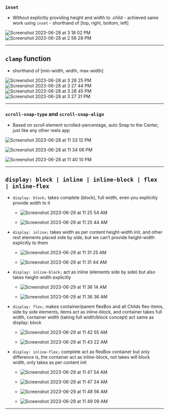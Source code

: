 ### `inset`
 - Without explicitly providing height and width to .child - achieved same work using `inset` -  shorthand of [top, right, bottom, left]

![Screenshot 2023-06-28 at 3 18 02 PM](https://github.com/workLokeshVishwakarma/learning-notes/assets/121422811/9de5fb62-06bb-4766-8d03-af45c249ed4a)
![Screenshot 2023-06-28 at 2 56 28 PM](https://github.com/workLokeshVishwakarma/learning-notes/assets/121422811/b130272f-efe9-4cba-9748-5a5163daf138)

<hr />

## `clamp` function
 - shorthand of [min-width, width, max-width]

![Screenshot 2023-06-28 at 3 28 25 PM](https://github.com/workLokeshVishwakarma/learning-notes/assets/121422811/d5cac9e4-1e7e-41d4-be47-672c36b8a3fd)
![Screenshot 2023-06-28 at 3 27 44 PM](https://github.com/workLokeshVishwakarma/learning-notes/assets/121422811/8bd506b5-0173-4166-8ce2-6e57ad55f591)
![Screenshot 2023-06-28 at 3 28 45 PM](https://github.com/workLokeshVishwakarma/learning-notes/assets/121422811/1157a402-8375-492e-9371-b98e53128b14)
![Screenshot 2023-06-28 at 3 27 31 PM](https://github.com/workLokeshVishwakarma/learning-notes/assets/121422811/3a3f0c85-e235-4bbf-b2bd-855e4b8c4ba6)

<hr />

### `scroll-snap-type` and `scroll-snap-align`
 - Based on scroll element scrolled-percentage, auto Snap to the Center, just like any other reels app

![Screenshot 2023-06-28 at 11 33 12 PM](https://github.com/workLokeshVishwakarma/learning-notes/assets/121422811/286a5bf5-790c-4c5a-811b-bb44e848fbf2)

![Screenshot 2023-06-28 at 11 34 06 PM](https://github.com/workLokeshVishwakarma/learning-notes/assets/121422811/416a855d-febb-4ea5-8422-126701d439f7)

![Screenshot 2023-06-28 at 11 40 10 PM](https://github.com/workLokeshVishwakarma/learning-notes/assets/121422811/e98d93c1-4b87-4bb7-8b42-846f92c732ad)

<hr />

## `display: block | inline | inline-block | flex | inline-flex`

 - `display: block;` takes complete (block), full width, even you explicitly provide width to it

    - ![Screenshot 2023-06-29 at 11 25 54 AM](https://github.com/workLokeshVishwakarma/learning-notes/assets/121422811/2eac26fa-0f79-41a0-a7c1-5279e8d948f7)

    - ![Screenshot 2023-06-29 at 11 25 44 AM](https://github.com/workLokeshVishwakarma/learning-notes/assets/121422811/cc7009c7-2f34-46d5-a4c7-6994b701372b)

- `display: inline;` takes width as per content height-width init, and other rest elements placed side by side, but we can’t provide height-width explicitly to them

    - ![Screenshot 2023-06-29 at 11 31 25 AM](https://github.com/workLokeshVishwakarma/learning-notes/assets/121422811/1a4dfbba-1d9b-4fbb-bdca-49c563077ca1)

    - ![Screenshot 2023-06-29 at 11 31 44 AM](https://github.com/workLokeshVishwakarma/learning-notes/assets/121422811/6c0d3b58-ff65-4e4b-8c7b-882f52c4d91b)

 - `display: inline-block;` act as inline (elements side by side) but also takes height-width explicitly

    - ![Screenshot 2023-06-29 at 11 36 14 AM](https://github.com/workLokeshVishwakarma/learning-notes/assets/121422811/45813bb0-a2f0-4444-ae26-3aff37e909b2)

    - ![Screenshot 2023-06-29 at 11 36 36 AM](https://github.com/workLokeshVishwakarma/learning-notes/assets/121422811/550e6665-6748-4450-89f8-5b8236f24e33)

 - `display: flex;` makes container/parent flexBox and all Childs flex-items, side by side elements, items act as inline-block, and container takes full width, container width (taking full width/block concept) act same as display: block

     - ![Screenshot 2023-06-29 at 11 42 55 AM](https://github.com/workLokeshVishwakarma/learning-notes/assets/121422811/cf4bf884-ccf7-40bc-ba01-50ecbafacf21)
  
     - ![Screenshot 2023-06-29 at 11 43 22 AM](https://github.com/workLokeshVishwakarma/learning-notes/assets/121422811/10483b60-3c50-4467-bf3d-9b6deb8e6d8a)

 - `display: inline-flex;` complete act as flexBox container but only difference is, the container act as inline-block, not takes will block width, only takes as per content init

     - ![Screenshot 2023-06-29 at 11 47 54 AM](https://github.com/workLokeshVishwakarma/learning-notes/assets/121422811/355951f0-159c-494a-836c-09c4385c7ab4)
  
     - ![Screenshot 2023-06-29 at 11 47 34 AM](https://github.com/workLokeshVishwakarma/learning-notes/assets/121422811/f23b89d8-ce90-4d50-be8a-7577f640b850)

     - ![Screenshot 2023-06-29 at 11 48 56 AM](https://github.com/workLokeshVishwakarma/learning-notes/assets/121422811/ce2a5369-3606-4bfb-9d75-fae4275245ab)

     -  ![Screenshot 2023-06-29 at 11 49 09 AM](https://github.com/workLokeshVishwakarma/learning-notes/assets/121422811/4889729e-699d-4913-a96f-24130089f384)

<hr />
